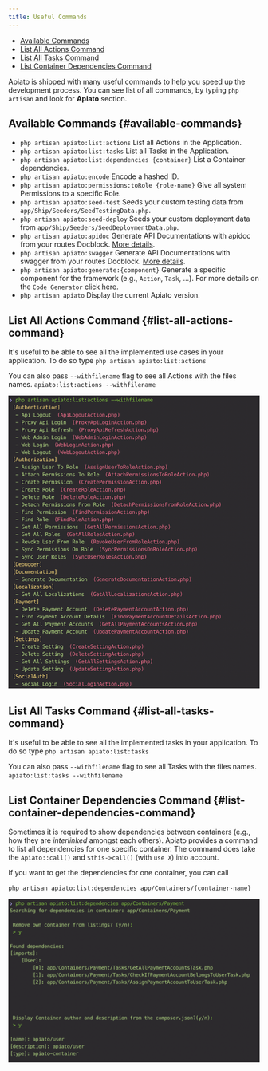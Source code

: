 ```yaml
---
title: Useful Commands
---
```


- [Available Commands](#available-commands)
- [List All Actions Command](#list-all-actions-command)
- [List All Tasks Command](#list-all-tasks-command)
- [List Container Dependencies Command](#list-container-dependencies-command)

Apiato is shipped with many useful commands to help you speed up the development process.
You can see list of all commands, by typing `php artisan` and look for **Apiato** section.

## Available Commands {#available-commands}

- `php artisan apiato:list:actions` List all Actions in the Application.
- `php artisan apiato:list:tasks` List all Tasks in the Application.
- `php artisan apiato:list:dependencies {container}` List a Container dependencies.
- `php artisan apiato:encode` Encode a hashed ID.
- `php artisan apiato:permissions:toRole {role-name}` Give all system Permissions to a specific Role.
- `php artisan apiato:seed-test` Seeds your custom testing data from `app/Ship/Seeders/SeedTestingData.php`.
- `php artisan apiato:seed-deploy` Seeds your custom deployment data from `app/Ship/Seeders/SeedDeploymentData.php`.
- `php artisan apiato:apidoc` Generate API Documentations with apidoc from your routes Docblock. [More details](/api-docs-generator).
- `php artisan apiato:swagger` Generate API Documentations with swagger from your routes Docblock. [More details](/api-docs-generator).
- `php artisan apiato:generate:{component}` Generate a specific component for the framework (e.g., `Action`, `Task`, ...). For more details on the `Code Generator` [click here](/code-generator).
- `php artisan apiato` Display the current Apiato version.

## List All Actions Command {#list-all-actions-command}

It's useful to be able to see all the implemented use cases in your application. To do so type
`php artisan apiato:list:actions`

You can also pass `--withfilename` flag to see all Actions with the files names.
`apiato:list:actions --withfilename`

![](../assets/img/actions-commands.png)

## List All Tasks Command {#list-all-tasks-command}

It's useful to be able to see all the implemented tasks in your application. To do so type
`php artisan apiato:list:tasks`

You can also pass `--withfilename` flag to see all Tasks with the files names.
`apiato:list:tasks --withfilename`

## List Container Dependencies Command {#list-container-dependencies-command}

Sometimes it is required to show dependencies between containers (e.g., how they are _interlinked_ amongst each others).
Apiato provides a command to list all dependencies for one specific container. The command does take the `Apiato::call()` and `$this->call()` (with `use X`) into account.

If you want to get the dependencies for one container, you can call

```bash
php artisan apiato:list:dependencies app/Containers/{container-name}
```

![](../assets/img/list-dependencies.png)
